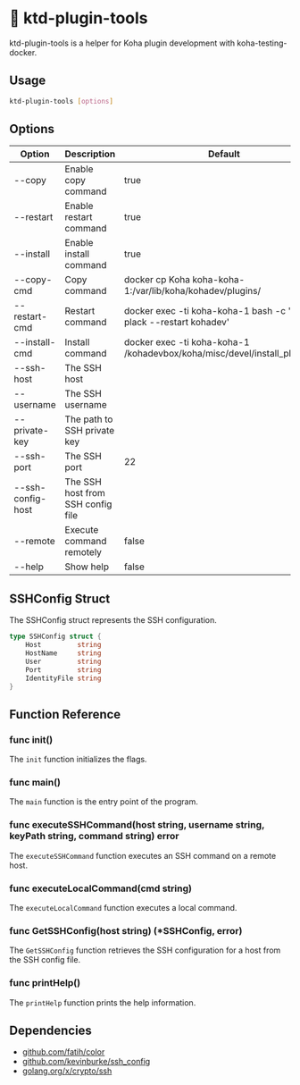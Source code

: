 # 🐳 ktd-plugin-tools

ktd-plugin-tools is a helper for Koha plugin development with koha-testing-docker.

## Usage

```sh
ktd-plugin-tools [options]
```

## Options

| Option            | Description                       | Default                                                                    |
| ----------------- | --------------------------------- | -------------------------------------------------------------------------- |
| --copy            | Enable copy command               | true                                                                       |
| --restart         | Enable restart command            | true                                                                       |
| --install         | Enable install command            | true                                                                       |
| --copy-cmd        | Copy command                      | docker cp Koha koha-koha-1:/var/lib/koha/kohadev/plugins/                  |
| --restart-cmd     | Restart command                   | docker exec -ti koha-koha-1 bash -c 'koha-plack --restart kohadev'         |
| --install-cmd     | Install command                   | docker exec -ti koha-koha-1 /kohadevbox/koha/misc/devel/install_plugins.pl |
| --ssh-host        | The SSH host                      |                                                                            |
| --username        | The SSH username                  |                                                                            |
| --private-key     | The path to SSH private key       |                                                                            |
| --ssh-port        | The SSH port                      | 22                                                                         |
| --ssh-config-host | The SSH host from SSH config file |                                                                            |
| --remote          | Execute command remotely          | false                                                                      |
| --help            | Show help                         | false                                                                      |

## SSHConfig Struct

The SSHConfig struct represents the SSH configuration.

```go
type SSHConfig struct {
	Host         string
	HostName     string
	User         string
	Port         string
	IdentityFile string
}
```

## Function Reference

### func init()

The `init` function initializes the flags.

### func main()

The `main` function is the entry point of the program.

### func executeSSHCommand(host string, username string, keyPath string, command string) error

The `executeSSHCommand` function executes an SSH command on a remote host.

### func executeLocalCommand(cmd string)

The `executeLocalCommand` function executes a local command.

### func GetSSHConfig(host string) (*SSHConfig, error)

The `GetSSHConfig` function retrieves the SSH configuration for a host from the SSH config file.

### func printHelp()

The `printHelp` function prints the help information.

## Dependencies

- [github.com/fatih/color](https://github.com/fatih/color)
- [github.com/kevinburke/ssh_config](https://github.com/kevinburke/ssh_config)
- [golang.org/x/crypto/ssh](https://golang.org/x/crypto/ssh)


